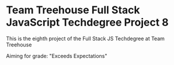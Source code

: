 # Team Treehouse Full Stack JavaScript Techdegree Project 8

This is the eighth project of the Full Stack JS Techdegree at Team Treehouse

Aiming for grade: "Exceeds Expectations"
